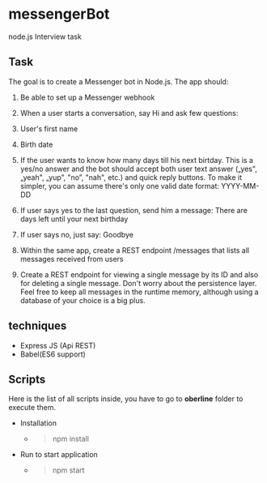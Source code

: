 # messengerBot
 node.js Interview task

## Task

The goal is to create a Messenger bot in Node.js. The app should:

1. Be able to set up a Messenger webhook

2. When a user starts a conversation, say Hi and ask few questions:

  1. User's first name
  2. Birth date
  3. If the user wants to know how many days till his next birtday. This is a yes/no answer
    and the bot should accept both user text answer („yes", „yeah", „yup”, "no”, "nah", etc.)
    and quick reply buttons. To make it simpler, you can assume there's only one valid
    date format: YYYY-MM-DD

3. If user says yes to the last question, send him a message: There are <N> days left until
 your next birthday

4. If user says no, just say: Goodbye

5. Within the same app, create a REST endpoint /messages that lists all messages received
 from users

6. Create a REST endpoint for viewing a single message by its ID and also for deleting a
 single message.
 Don't worry about the persistence layer. Feel free to keep all messages in the runtime
 memory, although using a database of your choice is a big plus.

## techniques
- Express JS (Api REST)
- Babel(ES6 support)

## Scripts

Here is the list of all scripts inside, you have to go to **oberline** folder to execute them.
- Installation
  - >npm install
- Run to start application
  - >npm start